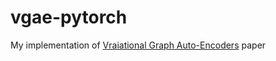 # vgae-pytorch
My implementation of [Vraiational Graph Auto-Encoders](https://arxiv.org/pdf/1611.07308.pdf) paper